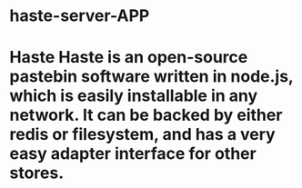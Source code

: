 # haste-server-APP
# Haste  Haste is an open-source pastebin software written in node.js, which is easily installable in any network.  It can be backed by either redis or filesystem, and has a very easy adapter interface for other stores.
